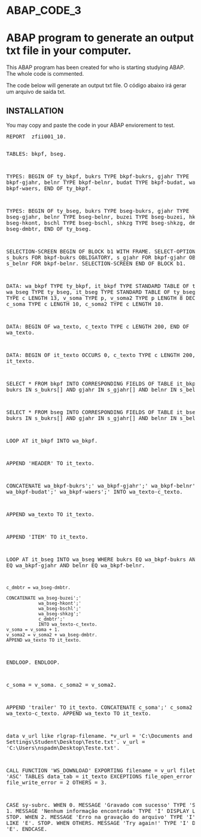 ABAP_CODE_3
===========

ABAP program to generate an output txt file in your computer.
==========================

This ABAP program has been created for who is starting studying ABAP. The whole code is commented.

The code below will generate an output txt file. 
O código abaixo irá gerar um arquivo de saída txt.

INSTALLATION
------------

You may copy and paste the code in your ABAP enviorement to test. 

<div class><pre>
REPORT  zfii001_10.

TABLES: bkpf,
        bseg.

TYPES:
  BEGIN OF ty_bkpf,
  bukrs TYPE bkpf-bukrs,
  gjahr TYPE bkpf-gjahr,
  belnr TYPE bkpf-belnr,
  budat TYPE bkpf-budat,
  waers TYPE bkpf-waers,
  END OF ty_bkpf.

TYPES:
  BEGIN OF ty_bseg,
  bukrs TYPE bseg-bukrs,
  gjahr TYPE bseg-gjahr,
  belnr TYPE bseg-belnr,
  buzei TYPE bseg-buzei,
  hkont TYPE bseg-hkont,
  bschl TYPE bseg-bschl,
  shkzg TYPE bseg-shkzg,
  dmbtr TYPE bseg-dmbtr,
  END OF ty_bseg.

SELECTION-SCREEN BEGIN OF BLOCK b1 WITH FRAME.
SELECT-OPTIONS: s_bukrs FOR bkpf-bukrs OBLIGATORY,
                s_gjahr FOR bkpf-gjahr OBLIGATORY,
                s_belnr FOR bkpf-belnr.
SELECTION-SCREEN END OF BLOCK b1.

DATA: wa_bkpf TYPE ty_bkpf,
      it_bkpf TYPE STANDARD TABLE OF ty_bkpf,
      wa_bseg TYPE ty_bseg,
      it_bseg TYPE STANDARD TABLE OF ty_bseg,
      c_dmbtr TYPE c LENGTH 13,
      v_soma TYPE p,
      v_soma2 TYPE p LENGTH 8 DECIMALS 2,
      c_soma TYPE c LENGTH 10,
      c_soma2 TYPE c LENGTH 10.


DATA: BEGIN OF wa_texto,
      c_texto TYPE c LENGTH 200,
      END OF wa_texto.

DATA: BEGIN OF it_texto OCCURS 0,
      c_texto TYPE c LENGTH 200,
      END OF it_texto.

SELECT *
   FROM bkpf
   INTO CORRESPONDING FIELDS OF TABLE it_bkpf
   WHERE bukrs IN s_bukrs[]
     AND gjahr IN s_gjahr[]
     AND belnr IN s_belnr[].

SELECT *
  FROM bseg
  INTO CORRESPONDING FIELDS OF TABLE it_bseg
  WHERE bukrs IN s_bukrs[]
    AND gjahr IN s_gjahr[]
    AND belnr IN s_belnr[].

LOOP AT it_bkpf INTO wa_bkpf.

  APPEND 'HEADER' TO it_texto.

  CONCATENATE wa_bkpf-bukrs';'
              wa_bkpf-gjahr';'
              wa_bkpf-belnr';'
              wa_bkpf-budat';'
              wa_bkpf-waers';'
              INTO wa_texto-c_texto.

  APPEND wa_texto TO it_texto.

  APPEND 'ITEM' TO it_texto.

  LOOP AT it_bseg INTO wa_bseg
      WHERE bukrs EQ wa_bkpf-bukrs
        AND gjahr EQ wa_bkpf-gjahr
        AND belnr EQ wa_bkpf-belnr.

    c_dmbtr = wa_bseg-dmbtr.

    CONCATENATE wa_bseg-buzei';'
                wa_bseg-hkont';'
                wa_bseg-bschl';'
                wa_bseg-shkzg';'
                c_dmbtr';'
                INTO wa_texto-c_texto.
    v_soma = v_soma + 1.
    v_soma2 = v_soma2 + wa_bseg-dmbtr.
    APPEND wa_texto TO it_texto.
  ENDLOOP.
ENDLOOP.

c_soma = v_soma.
c_soma2 = v_soma2.

APPEND 'trailer' TO it_texto.
CONCATENATE c_soma';'
            c_soma2
            INTO wa_texto-c_texto.
APPEND wa_texto TO it_texto.

data v_url like rlgrap-filename.
*v_url = 'C:\Documents and Settings\Student\Desktop\Teste.txt'.
v_url = 'C:\Users\nspadm\Desktop\Teste.txt'.

CALL FUNCTION 'WS_DOWNLOAD'
  EXPORTING
    filename         = v_url
    filetype         = 'ASC'
  TABLES
    data_tab         = it_texto
  EXCEPTIONS
    file_open_error  = 1
    file_write_error = 2
    OTHERS           = 3.

CASE sy-subrc.
  WHEN 0.
    MESSAGE 'Gravado com sucesso' TYPE 'S'.
  WHEN 1.
    MESSAGE 'Nenhum informação encontrada' TYPE 'I' DISPLAY LIKE 'E'.
    STOP.
  WHEN 2.
    MESSAGE 'Erro na gravação do arquivo' TYPE 'I' DISPLAY LIKE 'E'.
    STOP.
  WHEN OTHERS.
    MESSAGE 'Try again!' TYPE 'I' DISPLAY LIKE 'E'.
ENDCASE.
</pre></div>
